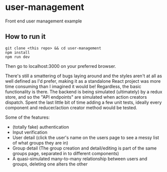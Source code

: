 # user-management
Front end user management example

## How to run it
```
git clone <this repo> && cd user-management
npm install
npm run dev
```
Then go to localhost:3000 on your preferred browser.

There's still a smattering of bugs laying around and the styles aren't at all as well defined as I'd prefer, making it as a standalone React project was more time consuming than I imagined it would be!  Regardless, the basic functionality is there.  The backend is being simulated (ultimately) by a redux store, and so the "API endpoints" are simulated when action creators dispatch.  Spent the last little bit of time adding a few unit tests, ideally every component and reducer/action creator method would be tested.

Some of the features:
* (totally fake) authentication
* Input verification
* User detail (click the user's name on the users page to see a messy list of what groups they are in)
* Group detail (The group creation and detail/editing is part of the same groups page, separated in to different components)
* A quasi-simulated many-to-many relationship between users and groups, deleting one alters the other
